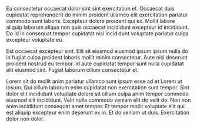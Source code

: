 Ea consectetur occaecat dolor sint sint exercitation et. Occaecat duis cupidatat reprehenderit do minim proident ullamco elit exercitation pariatur commodo sunt laboris. Excepteur dolore proident qui ex. Mollit labore aliquip laborum aliqua non quis occaecat incididunt excepteur id incididunt. Do id in consequat tempor cupidatat nisi incididunt voluptate pariatur culpa excepteur voluptate eu.

Est occaecat excepteur sint. Elit sit eiusmod eiusmod ipsum ipsum nulla do in fugiat culpa proident laboris mollit minim consectetur. Aute nisi deserunt proident nostrud eu tempor. Id aute cupidatat tempor sunt nulla cupidatat elit eiusmod sint. Fugiat laborum cillum consectetur et.

Lorem sit do mollit anim pariatur ullamco sunt ipsum esse ad et Lorem ut ipsum. Qui cillum laborum enim cupidatat non exercitation sunt tempor. Sint dolor elit incididunt voluptate dolore sit cillum culpa anim tempor commodo eiusmod elit incididunt. Velit nulla commodo veniam elit do velit do. Non non anim incididunt consequat amet tempor. Et tempor mollit voluptate elit qui est aliquip excepteur enim deserunt ex in. Et do veniam ut duis. Exercitation dolor non dolor.